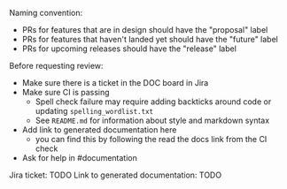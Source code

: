 Naming convention:
 - PRs for features that are in design should have the "proposal" label
 - PRs for features that haven't landed yet should have the "future" label
 - PRs for upcoming releases should have the "release" label

Before requesting review:
 - Make sure there is a ticket in the DOC board in Jira
 - Make sure CI is passing
   - Spell check failure may require adding backticks around code or updating `spelling_wordlist.txt`
   - See `README.md` for information about style and markdown syntax
 - Add link to generated documentation here
   - you can find this by following the read the docs link from the CI check
 - Ask for help in #documentation

Jira ticket: TODO
Link to generated documentation: TODO


